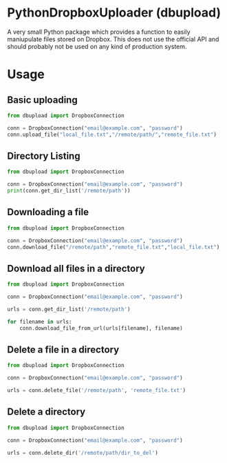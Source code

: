 # PythonDropboxUploader (dbupload)

A very small Python package which provides a function to easily maniupulate files stored on Dropbox. This does not use the official API and should probably not be used on any kind of production system.

# Usage

## Basic uploading

```python
from dbupload import DropboxConnection

conn = DropboxConnection("email@example.com", "password")
conn.upload_file("local_file.txt","/remote/path/","remote_file.txt")
```

## Directory Listing

```python
from dbupload import DropboxConnection

conn = DropboxConnection("email@example.com", "password")
print(conn.get_dir_list('/remote/path'))
```

## Downloading a file

```python
from dbupload import DropboxConnection

conn = DropboxConnection("email@example.com", "password")
conn.download_file("/remote/path","remote_file.txt","local_file.txt")
```

## Download all files in a directory

```python
from dbupload import DropboxConnection

conn = DropboxConnection("email@example.com", "password")

urls = conn.get_dir_list('/remote/path')

for filename in urls:
    conn.download_file_from_url(urls[filename], filename)
```

## Delete a file in a directory

```python
from dbupload import DropboxConnection

conn = DropboxConnection("email@example.com", "password")

urls = conn.delete_file('/remote/path', 'remote_file.txt')
```

## Delete a directory

```python
from dbupload import DropboxConnection

conn = DropboxConnection("email@example.com", "password")

urls = conn.delete_dir('/remote/path/dir_to_del')
```